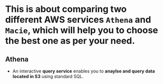 # This is about comparing two different AWS services `Athena` and `Macie`, which will help you to choose the best one as per your need.
## Athena
* An interactive **query service** enables you to **anaylse and query data located in S3** using standard SQL.
